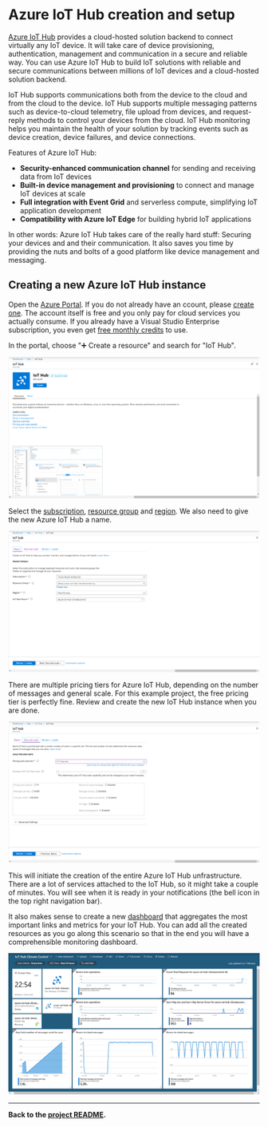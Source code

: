 # Azure IoT Hub creation and setup
[Azure IoT Hub](https://azure.microsoft.com/en-us/services/iot-hub/) provides a cloud-hosted solution backend to connect virtually any IoT device. It will take care of device provisioning, authentication, management and communication in a secure and reliable way. You can use Azure IoT Hub to build IoT solutions with reliable and secure communications between millions of IoT devices and a cloud-hosted solution backend.

IoT Hub supports communications both from the device to the cloud and from the cloud to the device. IoT Hub supports multiple messaging patterns such as device-to-cloud telemetry, file upload from devices, and request-reply methods to control your devices from the cloud. IoT Hub monitoring helps you maintain the health of your solution by tracking events such as device creation, device failures, and device connections.

Features of Azure IoT Hub:
* **Security-enhanced communication channel** for sending and receiving data from IoT devices
* **Built-in device management and provisioning** to connect and manage IoT devices at scale
* **Full integration with Event Grid** and serverless compute, simplifying IoT application development
* **Compatibility with Azure IoT Edge** for building hybrid IoT applications

In other words: Azure IoT Hub takes care of the really hard stuff: Securing your devices and and their communication. It also saves you time by providing the nuts and bolts of a good platform like device management and messaging.

## Creating a new Azure IoT Hub instance
Open the [Azure Portal](https://portal.azure.com/). If you do not already have an ccount, please [create one](https://azure.microsoft.com/en-us/free/). The account itself is free and you only pay for cloud services you actually consume. If you already have a Visual Studio Enterprise subscription, you even get [free monthly credits](https://azure.microsoft.com/en-us/offers/ms-azr-0063p/) to use.

In the portal, choose "➕ Create a resource" and search for "IoT Hub".

![Create a new IoT Hub instance in Azure](assets/azure-create-iot-hub.png)

Select the [subscription](https://azure.microsoft.com/en-us/account/), [resource group](https://docs.microsoft.com/en-us/azure/cloud-adoption-framework/ready/azure-best-practices/naming-and-tagging) and [region](https://azure.microsoft.com/en-us/global-infrastructure/regions/). We also need to give the new Azure IoT Hub a name.

![Define basic configuration for the IoT Hub instance](assets/azure-create-iot-hub-basics.png)

There are multiple pricing tiers for Azure IoT Hub, depending on the number of messages and general scale. For this example project, the free pricing tier is perfectly fine. Review and create the new IoT Hub instance when you are done.

![Select a priving tier for your IoT Hub instance in Azure](assets/azure-create-iot-hub-size-scale.png)

This will initiate the creation of the entire Azure IoT Hub unfrastructure. There are a lot of services attached to the IoT Hub, so it might take a couple of minutes. You will see when it is ready in your notifications (the bell icon in the top right navigation bar).

It also makes sense to create a new [dashboard](https://docs.microsoft.com/en-us/azure/azure-portal/azure-portal-dashboards) that aggregates the most important links and metrics for your IoT Hub. You can add all the created resources as you go along this scenario so that in the end you will have a comprehensible monitoring dashboard.

![Create an Azure dashboard for your project](assets/azure-iot-hub-dashboard.png)

---

**Back to the [project README](../README.md).**